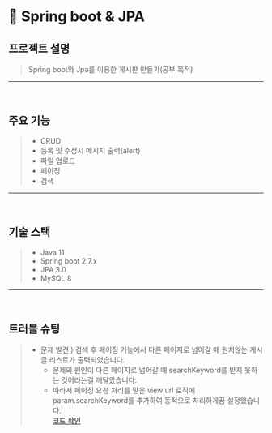 # 📌 Spring boot & JPA

## 프로젝트 설명
> Spring boot와 Jpa를 이용한 게시판 만들기(공부 목적)

* * *
</br>

## 주요 기능
> - CRUD
> - 등록 및 수정시 메시지 출력(alert)
> - 파일 업로드
> - 페이징
> - 검색

* * *

</br>

## 기술 스택
> - Java 11
> - Spring boot 2.7.x
> - JPA 3.0
> - MySQL 8

* * *

</br>

## 트러블 슈팅
> - 문제 발견 ) 검색 후 페이징 기능에서 다른 페이지로 넘어갈 때 원치않는 게시글 리스트가 출력되었습니다. 
>   - 문제의 원인이 다른 페이지로 넘어갈 때 searchKeyword를 받지 못하는 것이라는걸 깨달았습니다.
>   - 따라서 페이징 요청 처리를 맡은 view url 로직에 param.searchKeyword를 추가하여 동적으로 처리하게끔 설정했습니다.
> </br> [코드 확인](https://github.com/ksungsu/SpringbootJPA/blob/464e20b01b8b3cf2f5cf4f01dadc75976f58a310/src/main/resources/templates/boardList.html#L22)




